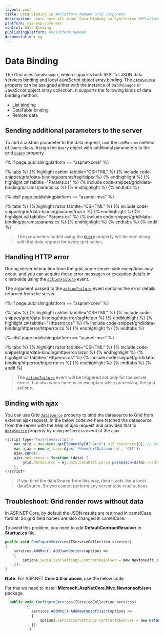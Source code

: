 ```yaml
---
layout: post
title: Data Binding in ##Platform_Name## Grid Component
description: Learn here all about Data Binding in Syncfusion ##Platform_Name## Grid component of Syncfusion Essential JS 2 and more.
platform: ej2-asp-core-mvc
control: Data Binding
publishingplatform: ##Platform_Name##
documentation: ug
---
```



# Data Binding

The Grid uses `DataManager`, which supports both RESTful JSON data services binding and local JavaScript object array binding. The [`dataSource`](https://help.syncfusion.com/cr/aspnetcore-js2/Syncfusion.EJ2.Grids.Grid.html#Syncfusion_EJ2_Grids_Grid_DataSource) property can be assigned either with the instance of `DataManager` or JavaScript object array collection.
It supports the following kinds of data binding method:
* List binding
* DataTable binding
* Remote data

## Sending additional parameters to the server

To add a custom parameter to the data request, use the `addParams` method of `Query` class. Assign the `Query` object with additional parameters to the grid [`query`](https://help.syncfusion.com/cr/aspnetcore-js2/Syncfusion.EJ2.Grids.Grid.html#Syncfusion_EJ2_Grids_Grid_Query) property.

{% if page.publishingplatform == "aspnet-core" %}

{% tabs %}
{% highlight cshtml tabtitle="CSHTML" %}
{% include code-snippet/grid/data-binding/params/tagHelper %}
{% endhighlight %}
{% highlight c# tabtitle="Params.cs" %}
{% include code-snippet/grid/data-binding/params/params.cs %}
{% endhighlight %}
{% endtabs %}

{% elsif page.publishingplatform == "aspnet-mvc" %}

{% tabs %}
{% highlight razor tabtitle="CSHTML" %}
{% include code-snippet/grid/data-binding/params/razor %}
{% endhighlight %}
{% highlight c# tabtitle="Params.cs" %}
{% include code-snippet/grid/data-binding/params/params.cs %}
{% endhighlight %}
{% endtabs %}
{% endif %}



> The parameters added using the [`Query`](https://help.syncfusion.com/cr/aspnetcore-js2/Syncfusion.EJ2.Grids.Grid.html#Syncfusion_EJ2_Grids_Grid_Query) property will be sent along with the data request for every grid action.

## Handling HTTP error

During server interaction from the grid, some server-side exceptions may occur, and you can acquire those error messages or exception details
in client-side using the [`actionFailure`](https://help.syncfusion.com/cr/aspnetcore-js2/Syncfusion.EJ2.Grids.Grid.html#Syncfusion_EJ2_Grids_Grid_ActionFailure) event.

The argument passed to the [`actionFailure`](https://help.syncfusion.com/cr/aspnetcore-js2/Syncfusion.EJ2.Grids.Grid.html#Syncfusion_EJ2_Grids_Grid_ActionFailure) event contains the error details returned from the server.

{% if page.publishingplatform == "aspnet-core" %}

{% tabs %}
{% highlight cshtml tabtitle="CSHTML" %}
{% include code-snippet/grid/data-binding/httperror/tagHelper %}
{% endhighlight %}
{% highlight c# tabtitle="Httperror.cs" %}
{% include code-snippet/grid/data-binding/httperror/httperror.cs %}
{% endhighlight %}
{% endtabs %}

{% elsif page.publishingplatform == "aspnet-mvc" %}

{% tabs %}
{% highlight razor tabtitle="CSHTML" %}
{% include code-snippet/grid/data-binding/httperror/razor %}
{% endhighlight %}
{% highlight c# tabtitle="Httperror.cs" %}
{% include code-snippet/grid/data-binding/httperror/httperror.cs %}
{% endhighlight %}
{% endtabs %}
{% endif %}



> The [`actionFailure`](https://help.syncfusion.com/cr/aspnetcore-js2/Syncfusion.EJ2.Grids.Grid.html#Syncfusion_EJ2_Grids_Grid_ActionFailure) event will be triggered not only for the server errors, but
also when there is an exception while processing the grid actions.

## Binding with ajax

You can use Grid [`dataSource`](https://help.syncfusion.com/cr/aspnetcore-js2/Syncfusion.EJ2.Grids.Grid.html#Syncfusion_EJ2_Grids_Grid_DataSource) property to bind the datasource to Grid from external ajax request. In the below code we have fetched the datasource from the server with the help of ajax request and provided that to [`dataSource`](https://help.syncfusion.com/cr/aspnetcore-js2/Syncfusion.EJ2.Grids.Grid.html#Syncfusion_EJ2_Grids_Grid_DataSource) property by using `onSuccess` event of the ajax.

```javascript
<script type="text/javascript">
    var grid = document.getElementById('Grid').ej2_instances[0]; // Grid instance
    var ajax = new ej.base.Ajax('/Home/UrlDatasource', 'GET');
    ajax.send();
    ajax.onSuccess = function (data) {
        grid.dataSource = ej.data.DataUtil.parse.parseJson(data).result;
    };
</script>
```

> If you bind the dataSource from this way, then it acts like a local dataSource. So you cannot perform any server side crud actions.

## Troubleshoot: Grid render rows without data

In ASP.NET Core, by default the JSON results are returned in camelCase format. So grid field names are also changed in camelCase.

To avoid this problem, you need to add **DefaultContractResolver** in **Startup.cs** file.

```javascript
public void ConfigureServices(IServiceCollection services)
{
    services.AddMvc().AddJsonOptions(options =>
    {
        options.SerializerSettings.ContractResolver = new Newtonsoft.Json.Serialization.DefaultContractResolver();
    });
}
```

**Note:** For ASP.NET **Core  3.0 or above**, use the below code

For this we need to install **Microsoft.AspNetCore.Mvc.NewtonsoftJson** package.

```javascript
  public void ConfigureServices(IServiceCollection services)
          {
            services.AddMvc().AddNewtonsoftJson(options =>
            {
                options.SerializerSettings.ContractResolver = new DefaultContractResolver();
            });
           }
```